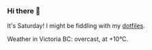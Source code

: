 ### Hi there :wave:

It's Saturday! I might be fiddling with my [dotfiles](https://github.com/bewuethr/dotfiles).

Weather in Victoria BC: overcast, at +10°C.
